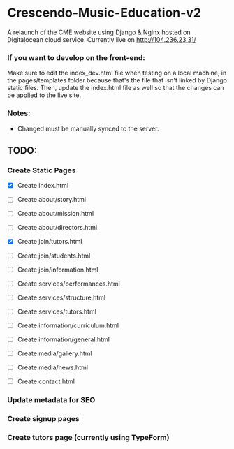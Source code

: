 # Crescendo-Music-Education-v2
A relaunch of the CME website using Django & Nginx hosted on Digitalocean cloud service.
Currently live on http://104.236.23.31/
### If you want to develop on the front-end:
Make sure to edit the index_dev.html file when testing on a local machine, in the pages/templates folder because that's the file that isn't linked by Django static files. Then, update the index.html file as well so that the changes can be applied to the live site.


### Notes:
* Changed must be manually synced to the server.

## TODO:
### Create Static Pages
- [x] Create index.html

- [ ] Create about/story.html
- [ ] Create about/mission.html
- [ ] Create about/directors.html

- [x] Create join/tutors.html
- [ ] Create join/students.html
- [ ] Create join/information.html

- [ ] Create services/performances.html
- [ ] Create services/structure.html
- [ ] Create services/tutors.html

- [ ] Create information/curriculum.html
- [ ] Create information/general.html

- [ ] Create media/gallery.html
- [ ] Create media/news.html

- [ ] Create contact.html

### Update metadata for SEO
### Create signup pages
### Create tutors page (currently using TypeForm)
